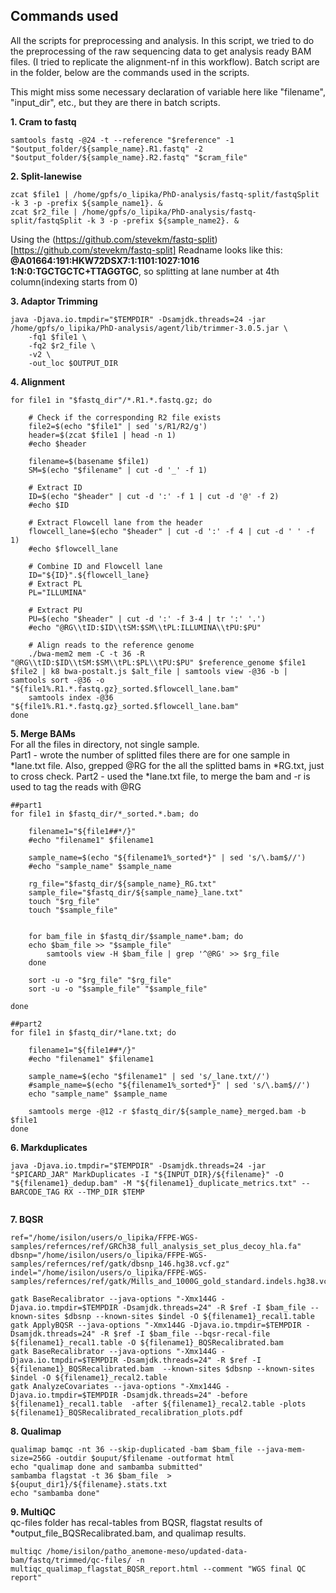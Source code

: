 ## Commands used

All the scripts for preprocessing and analysis.
In this script, we tried to do the preprocessing of the raw sequencing data to get analysis ready BAM files. (I tried to replicate the alignment-nf in this workflow). Batch script are in the folder, below are the commands used in the scripts. 

This might miss some necessary declaration of variable here like "filename", "input_dir", etc., but they are there in batch scripts.

**1. Cram to fastq**
```
samtools fastq -@24 -t --reference "$reference" -1 "$output_folder/${sample_name}.R1.fastq" -2 "$output_folder/${sample_name}.R2.fastq" "$cram_file"
```

**2. Split-lanewise**
```
zcat $file1 | /home/gpfs/o_lipika/PhD-analysis/fastq-split/fastqSplit -k 3 -p -prefix ${sample_name1}. &
zcat $r2_file | /home/gpfs/o_lipika/PhD-analysis/fastq-split/fastqSplit -k 3 -p -prefix ${sample_name2}. &
```
Using the (https://github.com/stevekm/fastq-split)[https://github.com/stevekm/fastq-split]
Readname looks like this: **@A01664:191:HKW72DSX7:1:1101:1027:1016 1:N:0:TGCTGCTC+TTAGGTGC**, so splitting at lane number at 4th column(indexing starts from 0)



**3. Adaptor Trimming**
```
java -Djava.io.tmpdir="$TEMPDIR" -Dsamjdk.threads=24 -jar /home/gpfs/o_lipika/PhD-analysis/agent/lib/trimmer-3.0.5.jar \
    -fq1 $file1 \
    -fq2 $r2_file \
    -v2 \
    -out_loc $OUTPUT_DIR
``` 

**4. Alignment**
```
for file1 in "$fastq_dir"/*.R1.*.fastq.gz; do

    # Check if the corresponding R2 file exists
    file2=$(echo "$file1" | sed 's/R1/R2/g')
    header=$(zcat $file1 | head -n 1)
    #echo $header

    filename=$(basename $file1)
    SM=$(echo "$filename" | cut -d '_' -f 1)

    # Extract ID
    ID=$(echo "$header" | cut -d ':' -f 1 | cut -d '@' -f 2)
    #echo $ID

    # Extract Flowcell lane from the header
    flowcell_lane=$(echo "$header" | cut -d ':' -f 4 | cut -d ' ' -f 1)
    #echo $flowcell_lane

    # Combine ID and Flowcell lane
    ID="${ID}".${flowcell_lane}
    # Extract PL
    PL="ILLUMINA"

    # Extract PU
    PU=$(echo "$header" | cut -d ':' -f 3-4 | tr ':' '.')
    #echo "@RG\\tID:$ID\\tSM:$SM\\tPL:ILLUMINA\\tPU:$PU"

    # Align reads to the reference genome
    ./bwa-mem2 mem -C -t 36 -R "@RG\\tID:$ID\\tSM:$SM\\tPL:$PL\\tPU:$PU" $reference_genome $file1 $file2 | k8 bwa-postalt.js $alt_file | samtools view -@36 -b | samtools sort -@36 -o "${file1%.R1.*.fastq.gz}_sorted.$flowcell_lane.bam"
    samtools index -@36 "${file1%.R1.*.fastq.gz}_sorted.$flowcell_lane.bam"
done
```

**5. Merge BAMs** <br>
For all the files in directory, not single sample. <br>
Part1 - wrote the number of splitted files there are for one sample in *lane.txt file. Also, grepped @RG for the all the splitted bams in *RG.txt, just to cross check. <brr>
Part2 - used the *lane.txt file, to merge the bam and -r is used to tag the reads with @RG
```
##part1
for file1 in $fastq_dir/*_sorted.*.bam; do
    
    filename1="${file1##*/}"
    #echo "filename1" $filename1

    sample_name=$(echo "${filename1%_sorted*}" | sed 's/\.bam$//')
    #echo "sample_name" $sample_name

    rg_file="$fastq_dir/${sample_name}_RG.txt"
    sample_file="$fastq_dir/${sample_name}_lane.txt"
    touch "$rg_file"
    touch "$sample_file"


    for bam_file in $fastq_dir/$sample_name*.bam; do
	echo $bam_file >> "$sample_file"
        samtools view -H $bam_file | grep '^@RG' >> $rg_file
    done

    sort -u -o "$rg_file" "$rg_file"
    sort -u -o "$sample_file" "$sample_file"

done

##part2
for file1 in $fastq_dir/*lane.txt; do
    
    filename1="${file1##*/}"
    #echo "filename1" $filename1

    sample_name=$(echo "$filename1" | sed 's/_lane.txt//')
    #sample_name=$(echo "${filename1%_sorted*}" | sed 's/\.bam$//')
    echo "sample_name" $sample_name

    samtools merge -@12 -r $fastq_dir/${sample_name}_merged.bam -b $file1 
done
```

**6. Markduplicates**
```
java -Djava.io.tmpdir="$TEMPDIR" -Dsamjdk.threads=24 -jar "$PICARD_JAR" MarkDuplicates -I "${INPUT_DIR}/${filename}" -O "${filename1}_dedup.bam" -M "${filename1}_duplicate_metrics.txt" --BARCODE_TAG RX --TMP_DIR $TEMP
 
```

**7. BQSR**
```
ref="/home/isilon/users/o_lipika/FFPE-WGS-samples/refernces/ref/GRCh38_full_analysis_set_plus_decoy_hla.fa"
dbsnp="/home/isilon/users/o_lipika/FFPE-WGS-samples/refernces/ref/gatk/dbsnp_146.hg38.vcf.gz"
indel="/home/isilon/users/o_lipika/FFPE-WGS-samples/refernces/ref/gatk/Mills_and_1000G_gold_standard.indels.hg38.vcf.gz"

gatk BaseRecalibrator --java-options "-Xmx144G -Djava.io.tmpdir=$TEMPDIR -Dsamjdk.threads=24" -R $ref -I $bam_file --known-sites $dbsnp --known-sites $indel -O ${filename1}_recal1.table
gatk ApplyBQSR --java-options "-Xmx144G -Djava.io.tmpdir=$TEMPDIR -Dsamjdk.threads=24" -R $ref -I $bam_file --bqsr-recal-file ${filename1}_recal1.table -O ${filename1}_BQSRecalibrated.bam
gatk BaseRecalibrator --java-options "-Xmx144G -Djava.io.tmpdir=$TEMPDIR -Dsamjdk.threads=24" -R $ref -I ${filename1}_BQSRecalibrated.bam  --known-sites $dbsnp --known-sites $indel -O ${filename1}_recal2.table
gatk AnalyzeCovariates --java-options "-Xmx144G -Djava.io.tmpdir=$TEMPDIR -Dsamjdk.threads=24" -before ${filename1}_recal1.table  -after ${filename1}_recal2.table -plots ${filename1}_BQSRecalibrated_recalibration_plots.pdf 
```

**8. Qualimap**
```
qualimap bamqc -nt 36 --skip-duplicated -bam $bam_file --java-mem-size=256G -outdir $ouput/$filename -outformat html
echo "qualimap done and sambamba submitted"
sambamba flagstat -t 36 $bam_file  > ${ouput_dir1}/${filename}.stats.txt
echo "sambamba done"
```

**9. MultiQC** <br>
qc-files folder has recal-tables from BQSR, flagstat results of *output_file_BQSRecalibrated.bam, and qualimap results.
```
multiqc /home/isilon/patho_anemone-meso/updated-data-bam/fastq/trimmed/qc-files/ -n multiqc_qualimap_flagstat_BQSR_report.html --comment "WGS final QC report"
```











